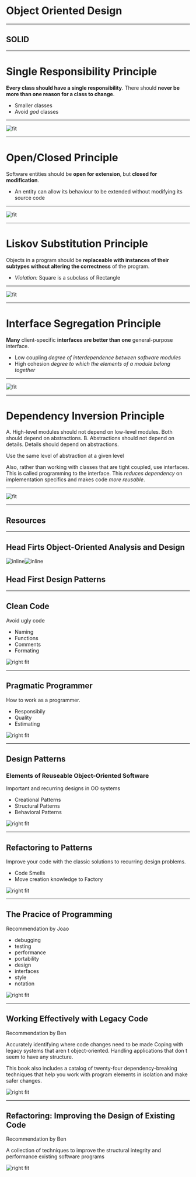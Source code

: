 # Object Oriented Design

---


## SOLID

---

# Single Responsibility Principle

**Every class should have a single responsibility**. There should **never be more than one reason for a class to change**.

 - Smaller classes
 - Avoid *god* classes

---

![fit](images/S.jpg)

---

# Open/Closed Principle

Software entities should be **open for extension**, but **closed for modification**. 

 - An entity can allow its behaviour to be extended without modifying its source code

---

![fit](images/O.jpg)

---

# Liskov Substitution Principle

Objects in a program should be **replaceable with instances of their subtypes without altering the correctness** of the program.

 - *Violation:* Square is a subclass of Rectangle

---

![fit](images/L.jpg)

---

# Interface Segregation Principle

**Many** client-specific **interfaces are better than one** general-purpose interface.

 - Low coupling
 *degree of interdependence between software modules*
 - High cohesion 
 *degree to which the elements of a module belong together*
 

---

![fit](images/I.jpg)

---

# Dependency Inversion Principle

 A. High-level modules should not depend on low-level modules. Both should depend on abstractions.
 B. Abstractions should not depend on details. Details should depend on abstractions.
 
 Use the same level of abstraction at a given level

Also, rather than working with classes that are tight coupled, use interfaces. This is called programming to the interface. This *reduces dependency* on implementation specifics and makes code *more reusable*.

---

![fit](images/D.jpg)

---


## Resources

---

## Head Firts Object-Oriented Analysis and Design

![inline](images/Books/head-first_oo.jpg)![inline](images/Books/head-first_patterns.jpg)

## Head First Design Patterns

---

## Clean Code

Avoid ugly code

 * Naming
 * Functions
 * Comments
 * Formating

![right fit](images/Books/cleancode.jpg)

---

## Pragmatic Programmer

How to work as a programmer.

 * Responsibily
 * Quality
 * Estimating

![right fit](images/Books/pragmatic.jpg)

---

## Design Patterns
### Elements of Reuseable Object-Oriented Software

Important and recurring designs in OO systems

* Creational Patterns
* Structural Patterns
* Behavioral Patterns

![right fit](images/Books/patterns.jpg)

---
## Refactoring to Patterns

Improve your code with the classic solutions to recurring design problems.

 * Code Smells
 * Move creation knowledge to Factory
 
![right fit](images/Books/refactor.jpg)

--- 

## The Pracice of Programming

Recommendation by Joao

 * debugging
 * testing
 * performance
 * portability
 * design
 * interfaces
 * style
 * notation

![right fit](images/Books/practice.jpg)

---

## Working Effectively with Legacy Code

Recommendation by Ben

Accurately identifying where code changes need to be made Coping with legacy systems that aren t object-oriented. Handling applications that don t seem to have any structure.

This book also includes a catalog of twenty-four dependency-breaking techniques that help 
you work with program elements in isolation and make safer changes.

![right fit](images/Books/legacy.jpg)

---

## Refactoring: Improving the Design of Existing Code

Recommendation by Ben

A collection of techniques to improve the structural integrity and performance existing software programs

![right fit](images/Books/refactoring.jpg)